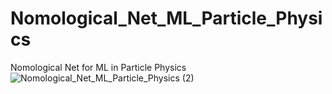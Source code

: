 # Nomological_Net_ML_Particle_Physics

Nomological Net for ML in Particle Physics
![Nomological_Net_ML_Particle_Physics (2)](https://user-images.githubusercontent.com/4932543/201503969-d112efd3-e592-4cfd-ba66-7306ca696994.png)
